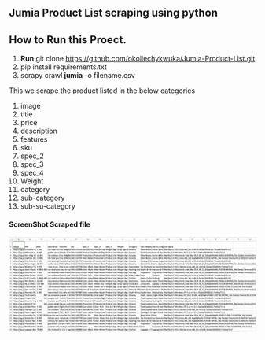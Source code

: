 ## Jumia Product List scraping using python


## How to Run this Proect.

1. **Run** git clone https://github.com/okoliechykwuka/Jumia-Product-List.git
2. pip install requirements.txt
3. scrapy crawl **jumia** -o filename.csv

This we scrape the product listed in the below categories

1. image
2. title
3. price
4. description
5. features
6. sku
7. spec_2
8. spec_3
9. spec_4
10. Weight
11. category
12. sub-category
13. sub-su-category


#### ScreenShot Scraped file
<p align="center"> 
  <kbd>
    <a href="https://github.com/okoliechykwuka/Jumia-Product-List/" target="_blank"><img src="Screenshot 2021-07-08 at 08.44.46.png">
  </a>
  </kbd>
